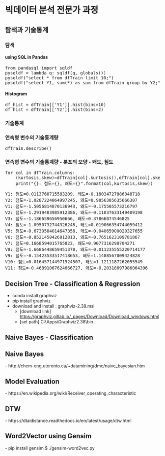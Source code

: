 <h1>빅데이터 분석 전문가 과정</h1>
<h2>탐색과 기술통계</h2>
<h3>탐색</h3>

<h4>using SQL in Pandas</h4>
<pre>
from pandasql import sqldf
pysqldf = lambda q: sqldf(q, globals())
pysqldf("select * from dfTrain limit 10;")
pysqldf("select Y1, sum(*) as sum from dfTrain group by Y2;")
</pre>



<h4>Histogram</h4>
<pre>
df_hist = dfTrain[['Y1']].hist(bins=10)
df_hist = dfTrain[['Y2']].hist(bins=2)
</pre>



<h3>기술통계</h3>

<h3>연속형 변수의 기술통계량</h3>
<pre>
dfTrain.describe()
</pre>

<h3>연속형 변수의 기술통계량 - 분포의 모양 - 왜도, 첨도</h3>
<pre>
for col in dfTrain.columns:
    (kurtosis,skew)=dfTrain[col].kurtosis(),dfTrain[col].skew()
    print("{}: 첨도={}, 왜도={}".format(col,kurtosis,skew))
</pre>
<pre>
Y1: 첨도=0.0113768715583209, 왜도=-0.18034727886048718
Y2: 첨도=-1.0287224064997245, 왜도=0.9856385635666307
V1: 첨도=-1.5056814870136943, 왜도=-0.175505573216797
V2: 첨도=-1.2919483985912386, 왜도=-0.11837633149409198
V3: 첨도=-1.186659656950666, 왜도=0.37866074546825
V4: 첨도=-1.0950732744326248, 왜도=0.019066354744059412
V5: 첨도=-0.6730584014647358, 왜도=-0.04065900020327655
V6: 첨도=-0.8521450426812813, 왜도=-0.7651623109781867
V7: 첨도=0.1668594015765823, 왜도=0.9077316290704271
V8: 첨도=-1.6686448659451378, 왜도=-0.011235555220714177
V9: 첨도=-0.15423533517418653, 왜도=1.1488567009424828
V10: 첨도=0.016457144971524507, 왜도=1.1211187262055549
V11: 첨도=-0.46891067624666727, 왜도=-0.20318697986064396
</pre>

<h2>Decision Tree - Classification & Regression</h2>

- conda install graphviz
- pip install graphviz
- download and install : graphviz-2.38.msi
    - [download link] https://graphviz.gitlab.io/_pages/Download/Download_windows.html
    - [set path] C:\Apps\Graphviz2.38\bin



<h2>Naive Bayes - Classification</h2>




<h2>Naive Bayes</h2>
- http://chem-eng.utoronto.ca/~datamining/dmc/naive_bayesian.htm

<h2>Model Evaluation</h2>
- https://en.wikipedia.org/wiki/Receiver_operating_characteristic


<h2>DTW</h2>
- https://dtaidistance.readthedocs.io/en/latest/usage/dtw.html

<h2>Word2Vector using Gensim</h2>
- pip install gensim
$ ./gensim-word2vec.py



